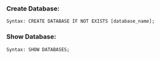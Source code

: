 ### Create Database:
    Syntax: CREATE DATABASE IF NOT EXISTS [database_name];
    
### Show Database:
    Syntax: SHOW DATABASES;
